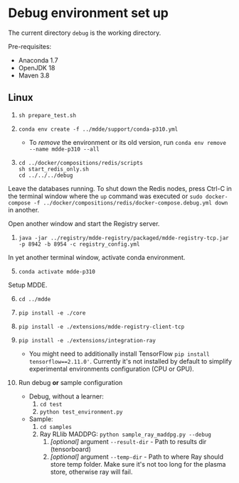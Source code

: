 # Debug environment set up

The current directory `debug` is the working directory.

Pre-requisites:
* Anaconda 1.7 
* OpenJDK 18
* Maven 3.8

## Linux

1. `sh prepare_test.sh`
   
2. `conda env create -f ../mdde/support/conda-p310.yml`
   * To *remove* the environment or its old version, run `conda env remove --name mdde-p310 --all` 
  
3. ``` 
   cd ../docker/compositions/redis/scripts
   sh start_redis_only.sh
   cd ../../../debug
   ```

Leave the databases running. To shut down the Redis nodes, press Ctrl-C in the terminal window where the `up` command was executed or `sudo docker-compose -f ../docker/compositions/redis/docker-compose.debug.yml down` in another.

Open another window and start the Registry server.

1. `java -jar ../registry/mdde-registry/packaged/mdde-registry-tcp.jar -p 8942 -b 8954 -c registry_config.yml`


In yet another terminal window, activate conda environment.

5. `conda activate mdde-p310`

Setup MDDE.

6. `cd ../mdde`
   
7. `pip install -e ./core`
   
8. `pip install -e ./extensions/mdde-registry-client-tcp`    

9. `pip install -e ./extensions/integration-ray`
   * You might need to additionally install TensorFlow `pip install tensorflow==2.11.0'`. Currently it's not installed by default to simplify experimental environments configuration (CPU or GPU). 

10. Run debug **or** sample configuration
    *  Debug, without a learner:
        1.  `cd test`
        2.  `python test_environment.py`
    *  Sample:
        1.  `cd samples`
        2.  Ray RLlib MADDPG: `python sample_ray_maddpg.py --debug` 
            1.  *[optional]* argument `--result-dir` - Path to results dir (tensorboard)
            2.  *[optional]* argument `--temp-dir` - Path to where Ray should store temp folder. Make sure it's not too long for the plasma store, otherwise ray will fail.
